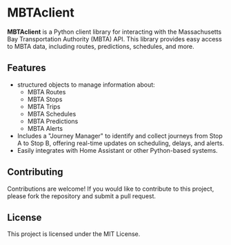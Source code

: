 # MBTAclient

**MBTAclient** is a Python client library for interacting with the Massachusetts Bay Transportation Authority (MBTA) API. This library provides easy access to MBTA data, including routes, predictions, schedules, and more.

## Features

- structured objects to manage information about:
    - MBTA Routes
    - MBTA Stops
    - MBTA Trips
    - MBTA Schedules
    - MBTA Predictions
    - MBTA Alerts
- Includes a "Journey Manager" to identify and collect journeys from Stop A to Stop B, offering real-time updates on scheduling, delays, and alerts.
- Easily integrates with Home Assistant or other Python-based systems.

## Contributing

Contributions are welcome! If you would like to contribute to this project, please fork the repository and submit a pull request.

## License

This project is licensed under the MIT License.
